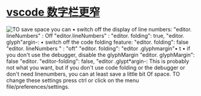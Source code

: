 # [vscode 数字栏更窄](https://stackoverflow.com/questions/44912058/is-there-a-way-to-make-vscode-line-number-field-smaller-width/44920117)

![TO save space you can  • switch off the display of line numbers:  "editor. lineNumbers" : Off  "editor.IineNumbers" :  "editor. folding": true,  "editor. glyph"argin-:  • switch off the code folding feature:  "editor. folding": false  "editor. lineNumbers " :  "oft"  "editor. folding":  "editor .glyphmargin"• t  • if you don't use the debugger, disable the glyphMargin  "editor. glyphMargin": false  "editor.  "editor-folding": false,  "editor .glypt*argin-:  This is probably not what you want, but if you don't use code folding or the  debugger or don't need linenumbers, you can at least save a little bit Of space. TO  change these settings press ctrl  or click on the menu file/preferences/settings. ](asset/clip_image001-1592069310530.png)